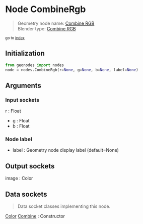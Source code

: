 
# Node CombineRgb

> Geometry node name: [Combine RGB](https://docs.blender.org/manual/en/latest/modeling/geometry_nodes/material/combine_rgb.html)<br>
  Blender type: [Combine RGB](https://docs.blender.org/api/current/bpy.types.ShaderNodeCombineRGB.html)
  
<sub>go to [index](/docs/index.md)</sub>

## Initialization

```python
from geonodes import nodes
node = nodes.CombineRgb(r=None, g=None, b=None, label=None)
```



## Arguments


### Input sockets

r : Float
- g : Float
- b : Float

### Node label

- label : Geometry node display label (default=None)

## Output sockets

image : Color

## Data sockets

> Data socket classes implementing this node.
  
[Color](/docs/sockets/Color.md) [Combine](/docs/sockets/Color.md#combine) : Constructor

